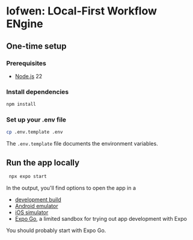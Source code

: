 # lofwen: LOcal-First Workflow ENgine

## One-time setup

### Prerequisites

* [Node.js](https://nodejs.org/) 22

### Install dependencies

   ```bash
   npm install
   ```

### Set up your .env file

   ```bash
   cp .env.template .env
   ```

The `.env.template` file documents the environment variables.


## Run the app locally

   ```bash
    npx expo start
   ```

In the output, you'll find options to open the app in a

- [development build](https://docs.expo.dev/develop/development-builds/introduction/)
- [Android emulator](https://docs.expo.dev/workflow/android-studio-emulator/)
- [iOS simulator](https://docs.expo.dev/workflow/ios-simulator/)
- [Expo Go](https://expo.dev/go), a limited sandbox for trying out app development with Expo

You should probably start with Expo Go.